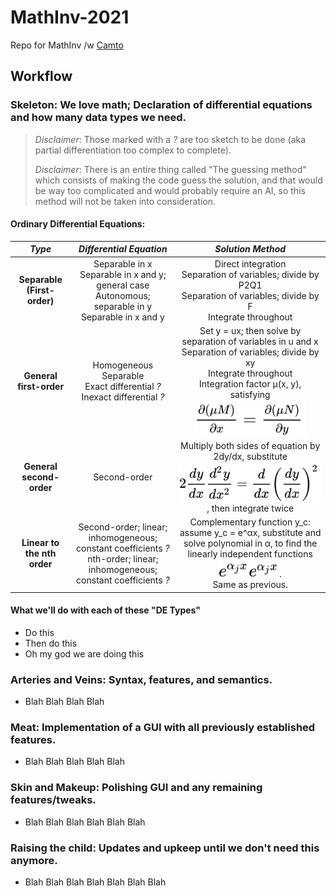 # MathInv-2021
Repo for MathInv /w [Camto](https://github.com/Camto)

## Workflow

### Skeleton: We love math; Declaration of differential equations and how many data types we need.

> *Disclaimer*: Those marked with a *?* are too sketch to be done (aka partial differentiation too complex to complete).
>
> *Disclaimer*: There is an entire thing called "The guessing method" which consists of making the code guess the solution, and that would be way too complicated and would probably require an AI, so this method will not be taken into consideration.

#### Ordinary Differential Equations:

<div align="center">

|           *Type*            |                                                     *Differential Equation*                                                     |                                                                                                                                                                  *Solution Method*                                                                                                                                                                  |
| :-------------------------: | :-----------------------------------------------------------------------------------------------------------------------------: | :-------------------------------------------------------------------------------------------------------------------------------------------------------------------------------------------------------------------------------------------------------------------------------------------------------------------------------------------------: |
| **Separable (First-order)** |        Separable in x <br> Separable in x and y; general case <br> Autonomous; separable in y <br> Separable in x and y         |                                                                                                         Direct integration <br> Separation of variables; divide by P2Q1 <br> Separation of variables; divide by F <br> Integrate throughout                                                                                                         |
|   **General first-order**   |                      Homogeneous <br> Separable <br> Exact differential *?* <br> Inexact differential *?*                       | Set y = ux; then solve by separation of variables in u and x <br> Separation of variables; divide by xy <br> Integrate throughout <br> Integration factor μ(x, y), satisfying <!-- ${{\frac {\partial (\mu M)}{\partial x}}={\frac {\partial (\mu N)}{\partial y}}\,\!}$ --> <img style="transform: translateY(0.25em);" src="svg\lYJMJJoFaU.svg"/> |
|  **General second-order**   |                                                          Second-order                                                           |                                     Multiply both sides of equation by 2dy/dx, substitute <!-- $\displaystyle 2{\frac {dy}{dx}}{\frac {d^{2}y}{dx^{2}}}={\frac {d}{dx}}\left({\frac {dy}{dx}}\right)^{2}\,\!$ --> <img style="transform: translateY(0.25em);" src="svg\mZFGws6tNO.svg"/>, then integrate twice                                      |
| **Linear to the nth order** | Second-order; linear; inhomogeneous; constant coefficients *?* <br> nth-order; linear; inhomogeneous; constant coefficients *?* |                             Complementary function y_c: assume y_c = e^αx, substitute and solve polynomial in α, to find the linearly independent functions <!-- ${\displaystyle e^{\alpha _{j}x}}e^{\alpha _{j}x}$ --> <img style="transform: translateY(0.25em);" src="svg\oIEmtTQuDH.svg"/>. <br> Same as previous.                              |

</div>

#### What we'll do with each of these "DE Types"

* Do this
* Then do this
* Oh my god we are doing this

### Arteries and Veins: Syntax, features, and semantics.
* Blah Blah Blah Blah

### Meat: Implementation of a GUI with all previously established features.
* Blah Blah Blah Blah Blah

### Skin and Makeup: Polishing GUI and any remaining features/tweaks.
* Blah Blah Blah Blah Blah Blah

### Raising the child: Updates and upkeep until we don't need this anymore.
* Blah Blah Blah Blah Blah Blah Blah